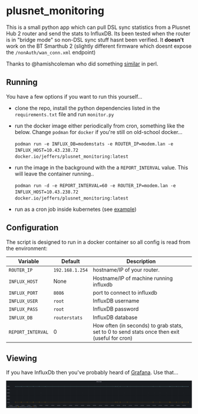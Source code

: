 # plusnet_monitoring

This is a small python app which can pull DSL sync statistics from a Plusnet Hub 2 router and send the stats to InfluxDB.
Its been tested when the router is in "bridge mode" so non-DSL sync stuff hasnt been verified. It **doesn't** work on the 
BT Smarthub 2 (slightly different firmware which doesnt expose the `/nonAuth/wan_conn.xml` endpoint)

Thanks to @hamishcoleman who did something [similar](https://github.com/hamishcoleman/monitor_bt_smarthub) in perl.

## Running

You have a few options if you want to run this yourself...

- clone the repo, install the python dependencies listed in the `requirements.txt` file and run `monitor.py`
- run the docker image either periodically from cron, something like the below. Change `podman` for `docker` if you're still on old-school docker...

    `podman run -e INFLUX_DB=modemstats -e ROUTER_IP=modem.lan -e INFLUX_HOST=10.43.238.72 docker.io/jeffers/plusnet_monitoring:latest`
- run the image in the background with the a `REPORT_INTERVAL` value. This will leave the container running..

    `podman run -d -e REPORT_INTERVAL=60 -e ROUTER_IP=modem.lan -e INFLUX_HOST=10.43.238.72 docker.io/jeffers/plusnet_monitoring:latest`
- run as a cron job inside kubernetes (see [example](k8s_manifest.yml))


## Configuration

The script is designed to run in a docker container so all config is read from the environment:

| Variable    | Default | Description |
--------------|---------|--------------
|`ROUTER_IP`  | `192.168.1.254` | hostname/IP of your router. |
|`INFLUX_HOST`| None | Hostname/IP of machine running influxdb |
|`INFLUX_PORT`| `8086` | port to connect to influxdb|
|`INFLUX_USER`| `root` | InfluxDB username |
|`INFLUX_PASS`| `root` | InfluxDB password |
|`INFLUX_DB`  | `routerstats` | InfluxDB database |
|`REPORT_INTERVAL`  | 0 | How often (in seconds) to grab stats, set to 0 to send stats once then exit (useful for cron) |


## Viewing

If you have InfluxDb then you've probably heard of [Grafana](https://grafana.com/). Use that...

![grafana_stats.png](grafana_stats.png "grafana")